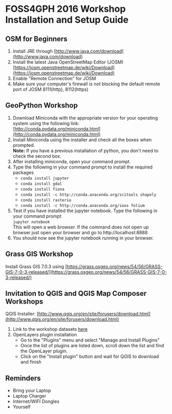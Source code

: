 # FOSS4GPH 2016 Workshop Installation and Setup Guide

## OSM for Beginners
1. Install JRE through [http://www.java.com/download](http://www.java.com/download)
2. Install the latest Java OpenStreetMap Editor (JOSM) [https://josm.openstreetmap.de/wiki/Download](https://josm.openstreetmap.de/wiki/Download)
3. Enable "Remote Connection" for JOSM
4. Make sure your computer's firewall is not blocking the default remote port of JOSM 8111(http), 8112(https)


## GeoPython Workshop
1. Download Miniconda with the appropriate version for your operating system using the following link: [http://conda.pydata.org/miniconda.html](http://conda.pydata.org/miniconda.html)
2. Install Miniconda using the installer and check all the boxes when prompted. <br />
   **Note:** If you have a previous installation of python, you don't need to check the second box.
3. After installing miniconda, open your command prompt.
4. Type the following in your command prompt to install the required packages<br />
   - `conda install jupyter`
   - `conda install gdal`
   - `conda install fiona` 
   - `conda install -c http://conda.anaconda.org/scitools shapely`
   - `conda install rasterio`
   - `conda install -c http://conda.anaconda.org/ioos folium`
5. Test if you have installed the jupyter notebook. Type the following in your command prompt <br />
   `jupyter notebook` <br />
   This will open a web browser. If the command does not open up browser just open your browser and go to http://localhost:8888
6. You should now see the jupyter notebook running in your browser.


## Grass GIS Workshop
Install Grass GIS 7.0.3 using [https://grass.osgeo.org/news/54/56/GRASS-GIS-7-0-3-released/](https://grass.osgeo.org/news/54/56/GRASS-GIS-7-0-3-released/)


## Invitation to QGIS and QGIS Map Composer Workshops
QGIS Installer: [http://www.qgis.org/en/site/forusers/download.html](http://www.qgis.org/en/site/forusers/download.html)
1. Link to the workshop datasets [here](https://www.dropbox.com/sh/klf9uhgc09kgyxf/AABlkQOgyrQS1yTlNqGCoXJEa?dl=0)
2. OpenLayers plugin installation
    - Go to the "Plugins" menu and select "Manage and Install Plugins"
    - Once the list of plugins are listed down, scroll down the list and find the OpenLayer plugin.
    - Click on the "Install plugin" button and wait for QGIS to download and finish
 

## Reminders
 - Bring your Laptop
 - Laptop Charger
 - Internet/WIFI Dongles
 - Yourself
